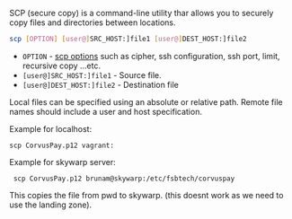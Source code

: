 SCP (secure copy) is a command-line utility thar allows you to securely copy files and directories between locations.

```sh
scp [OPTION] [user@]SRC_HOST:]file1 [user@]DEST_HOST:]file2
```
- `OPTION` - [scp options](https://linux.die.net/man/1/scp) such as cipher, ssh configuration, ssh port, limit, recursive copy …etc.
-  `[user@]SRC_HOST:]file1` - Source file.
-  `[user@]DEST_HOST:]file2` - Destination file

Local files can be specified using an absolute or relative path. Remote file names should include a user and host specification.

Example for localhost:
```
scp CorvusPay.p12 vagrant:     
```

Example for skywarp server:
```
 scp CorvusPay.p12 brunam@skywarp:/etc/fsbtech/corvuspay   
```

This copies the file from pwd to skywarp. (this doesnt work as we need to use the landing zone).